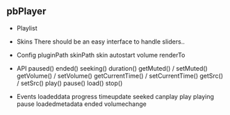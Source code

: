 pbPlayer
-------

- Playlist
- Skins
There should be an easy interface to handle sliders..

- Config
pluginPath
skinPath
skin
autostart
volume
renderTo

- API
paused()
ended()
seeking()
duration()
getMuted() / setMuted()
getVolume() / setVolume()
getCurrentTime() / setCurrentTime()
getSrc() / setSrc()
play()
pause()
load()
stop()

- Events
loadeddata
progress
timeupdate
seeked
canplay
play
playing
pause
loadedmetadata
ended
volumechange